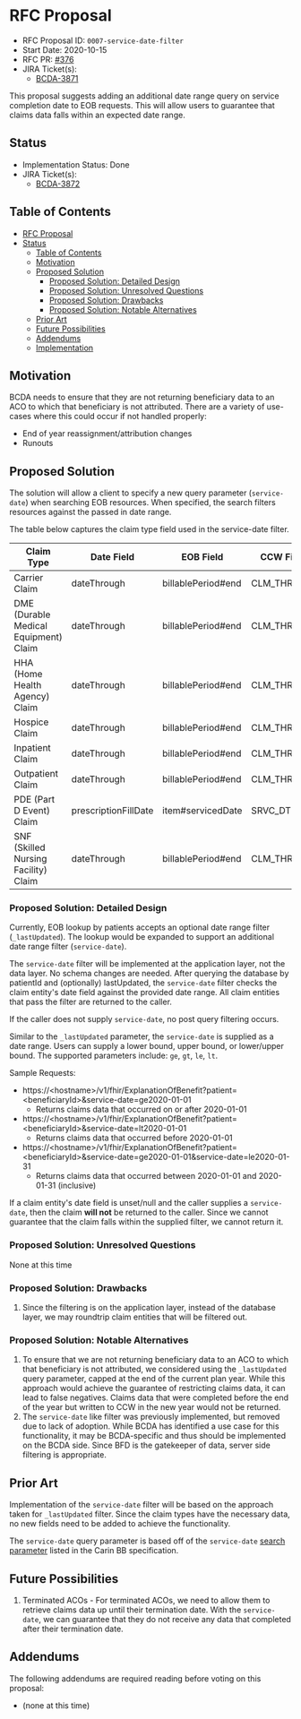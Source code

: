 # RFC Proposal
[RFC Proposal]: #rfc-proposal

* RFC Proposal ID: `0007-service-date-filter` 
* Start Date: 2020-10-15
* RFC PR: [#376](https://github.com/CMSgov/beneficiary-fhir-data/pull/376)
* JIRA Ticket(s):
    * [BCDA-3871](https://jira.cms.gov/browse/BCDA-3871)

This proposal suggests adding an additional date range query on service completion date to EOB requests. This will allow users to guarantee that claims data falls within an expected date range.

## Status
[Status]: #status

* Implementation Status: Done
* JIRA Ticket(s):
    * [BCDA-3872](https://jira.cms.gov/browse/BCDA-3872)
    
## Table of Contents
[Table of Contents]: #table-of-contents

- [RFC Proposal](#rfc-proposal)
- [Status](#status)
  - [Table of Contents](#table-of-contents)
  - [Motivation](#motivation)
  - [Proposed Solution](#proposed-solution)
    - [Proposed Solution: Detailed Design](#proposed-solution-detailed-design)
    - [Proposed Solution: Unresolved Questions](#proposed-solution-unresolved-questions)
    - [Proposed Solution: Drawbacks](#proposed-solution-drawbacks)
    - [Proposed Solution: Notable Alternatives](#proposed-solution-notable-alternatives)
  - [Prior Art](#prior-art)
  - [Future Possibilities](#future-possibilities)
  - [Addendums](#addendums)
  - [Implementation](#implementation)

## Motivation
[Motivation]: #motivation

BCDA needs to ensure that they are not returning beneficiary data to an ACO to which that beneficiary is not attributed. There are a variety of use-cases where this could occur if not handled properly:
* End of year reassignment/attribution changes
* Runouts

## Proposed Solution
[Proposed Solution]: #proposed-solution

The solution will allow a client to specify a new query parameter (`service-date`) when searching EOB resources. When specified, the search filters resources against the passed in date range. 

The table below captures the claim type field used in the service-date filter.

| Claim Type                            | Date Field           | EOB Field          | CCW Field   |
|---------------------------------------|----------------------|--------------------|-------------|
| Carrier Claim                         | dateThrough          | billablePeriod#end | CLM_THRU_DT |
| DME (Durable Medical Equipment) Claim | dateThrough          | billablePeriod#end | CLM_THRU_DT |
| HHA (Home Health Agency) Claim        | dateThrough          | billablePeriod#end | CLM_THRU_DT |
| Hospice Claim                         | dateThrough          | billablePeriod#end | CLM_THRU_DT |
| Inpatient Claim                       | dateThrough          | billablePeriod#end | CLM_THRU_DT |
| Outpatient Claim                      | dateThrough          | billablePeriod#end | CLM_THRU_DT |
| PDE (Part D Event) Claim              | prescriptionFillDate | item#servicedDate  | SRVC_DT     |
| SNF (Skilled Nursing Facility) Claim  | dateThrough          | billablePeriod#end | CLM_THRU_DT |


### Proposed Solution: Detailed Design
[Proposed Solution: Detailed Design]: #proposed-solution-detailed-design

Currently, EOB lookup by patients accepts an optional date range filter (`_lastUpdated`). The lookup would be expanded to support an additional date range filter (`service-date`).

The `service-date` filter will be implemented at the application layer, not the data layer. No schema changes are needed. After querying the database by patientId and (optionally) lastUpdated, the `service-date` filter checks the claim entity's date field against the provided date range. All claim entities that pass the filter are returned to the caller.

If the caller does not supply `service-date`, no post query filtering occurs.

Similar to the `_lastUpdated` parameter, the `service-date` is supplied as a date range. Users can supply a lower bound, upper bound, or lower/upper bound. The supported parameters include: `ge`, `gt`, `le`, `lt`.

Sample Requests:
* https://\<hostname\>/v1/fhir/ExplanationOfBenefit?patient=\<beneficiaryId\>&service-date=ge2020-01-01
  * Returns claims data that occurred on or after 2020-01-01
* https://\<hostname\>/v1/fhir/ExplanationOfBenefit?patient=\<beneficiaryId\>&service-date=lt2020-01-01
  * Returns claims data that occurred before 2020-01-01
* https://\<hostname\>/v1/fhir/ExplanationOfBenefit?patient=\<beneficiaryId\>&service-date=ge2020-01-01&service-date=le2020-01-31
  * Returns claims data that occurred between 2020-01-01 and 2020-01-31 (inclusive)

If a claim entity's date field is unset/null and the caller supplies a `service-date`, then the claim **will not** be returned to the caller. Since we cannot guarantee that the claim falls within the supplied filter, we cannot return it.

### Proposed Solution: Unresolved Questions
[Proposed Solution: Unresolved Questions]: #proposed-solution-unresolved-questions

None at this time

### Proposed Solution: Drawbacks
[Proposed Solution: Drawbacks]: #proposed-solution-drawbacks

1. Since the filtering is on the application layer, instead of the database layer, we may roundtrip claim entities that will be filtered out.

### Proposed Solution: Notable Alternatives
[Proposed Solution: Notable Alternatives]: #proposed-solution-notable-alternatives

1. To ensure that we are not returning beneficiary data to an ACO to which that beneficiary is not attributed, we considered using the `_lastUpdated` query parameter, capped at the end of the current plan year. While this approach would achieve the guarantee of restricting claims data, it can lead to false negatives. Claims data that were completed before the end of the year but written to CCW in the new year would not be returned.
2. The `service-date` like filter was previously implemented, but removed due to lack of adoption. While BCDA has identified a use case for this functionality, it may be BCDA-specific and thus should be implemented on the BCDA side. Since BFD is the gatekeeper of data, server side filtering is appropriate.

## Prior Art
[Prior Art]: #prior-art

Implementation of the `service-date` filter will be based on the approach taken for `_lastUpdated` filter. Since the claim types have the necessary data, no new fields need to be added to achieve the functionality.

The `service-date` query parameter is based off of the `service-date` [search parameter](https://build.fhir.org/ig/HL7/carin-bb/SearchParameter-explanationofbenefit-service-date.html) listed in the Carin BB specification.

## Future Possibilities
[Future Possibilities]: #future-possibilities

1. Terminated ACOs - For terminated ACOs, we need to allow them to retrieve claims data up until their termination date. With the `service-date`, we can guarantee that they do not receive any data that completed after their termination date.

## Addendums
[Addendums]: #addendums

The following addendums are required reading before voting on this proposal:

* (none at this time)